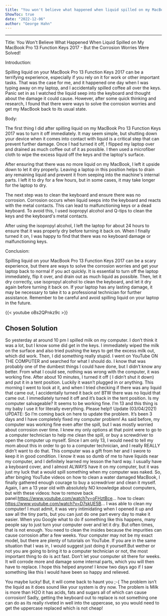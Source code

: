 ```yaml
---
title: "You won't believe what happened when liquid spilled on my MacBook Pro 13 Function Keys 2017 - but the corrosion worries were SOLVED!"
ShowToc: true 
date: "2022-12-06"
author: "George Hahn"
---
```

*****
Title: You Won't Believe What Happened When Liquid Spilled on My MacBook Pro 13 Function Keys 2017 - But the Corrosion Worries Were Solved!

Introduction:

Spilling liquid on your MacBook Pro 13 Function Keys 2017 can be a terrifying experience, especially if you rely on it for work or other important tasks. That was the case for me, and it happened one day when I was typing away on my laptop, and I accidentally spilled coffee all over the keys. Panic set in as I watched the liquid seep into the keyboard and thought about the damage it could cause. However, after some quick thinking and research, I found that there were ways to solve the corrosion worries and get my MacBook back to its usual state.

Body:

The first thing I did after spilling liquid on my MacBook Pro 13 Function Keys 2017 was to turn it off immediately. It may seem simple, but shutting down your device when it comes into contact with liquid is a critical step that can prevent further damage. Once I had turned it off, I flipped my laptop over and drained as much coffee out of it as possible. I then used a microfiber cloth to wipe the excess liquid off the keys and the laptop's surface.

After ensuring that there was no more liquid on my MacBook, I left it upside down to let it dry properly. Leaving a laptop in this position helps to drain any remaining liquid and prevent it from seeping into the machine's internal parts. I left it to dry for a few hours, but in some cases, it may take longer for the laptop to dry.

The next step was to clean the keyboard and ensure there was no corrosion. Corrosion occurs when liquid seeps into the keyboard and reacts with the metal contacts. This can lead to malfunctioning keys or a dead keyboard. To avoid this, I used isopropyl alcohol and Q-tips to clean the keys and the keyboard's metal contacts.

After using the isopropyl alcohol, I left the laptop for about 24 hours to ensure that it was properly dry before turning it back on. When I finally turned it on, I was happy to find that there was no keyboard damage or malfunctioning keys.

Conclusion:

Spilling liquid on your MacBook Pro 13 Function Keys 2017 can be a scary experience, but there are ways to solve the corrosion worries and get your laptop back to normal if you act quickly. It is essential to turn off the laptop immediately, flip it over, and drain out as much liquid as possible. Then, let it dry correctly, use isopropyl alcohol to clean the keyboard, and let it dry again before turning it back on. If your laptop has any lasting damage, it may be necessary to take it to a professional technician for further assistance. Remember to be careful and avoid spilling liquid on your laptop in the future.

{{< youtube oBs2QPnkz9c >}} 



## Chosen Solution
 So yesterday at around 10 pm I spilled milk on my computer. I don’t think it was a lot, but I know some did get in the keys. I immediately wiped the milk on the surface and also tried pushing the keys to get the excess milk out, which did work. Then, I did something really stupid. I went on YouTube ON THE COMPUTER and searched for what I should do. I know that was probably one of the dumbest things I could have done, but I didn’t know any better. From what I could see, nothing was wrong with the computer, it was working fine. After about 10 minutes, I turned it off ( I didn’t shut it down) and put it in a tent position. Luckily it wasn’t plugged in or anything. This morning I went to look at it, and when I tried checking if there was any liquid that came out, I accidentally turned it back on! BTW there was no liquid that came out. I immediately turned it off and it’s back in the tent position. Is my computer salvageable? It seems to be working fine. I’m 13 and this thing is my baby I use it for literally everything. Please help!!
Update (03/04/2021)
UPDATE: So I’m coming back on here to update the problem. It’s been 3 days and I have completely fixed my computer problem! As said before, my computer was working fine even after the spill, but I was mostly worried about corrosion over time. I knew my only options at that point were to go to a computer technician to help me clean the spill, or buy a screwdriver to open the computer up myself. Since I am only 13, I would need to tell my mom about this in order to go to a computer technician, and I really REALLY didn’t want to do that. This computer was a gift from her and I swore to keep it in  good condition. I know it was so dumb of me to have liquids near my computer, and I definitely learned my lesson the hard way. I usually have a keyboard cover, and I almost ALWAYS have it on my computer, but it was just my luck that a would spill something when my computer was naked. So, after binging YouTube videos on how to clean a water damaged MacBook, I finally gathered enough courage to buy a screwdriver and clean it myself. Again, I am a 13 year old with absolutely NO knowledge about computers, but with these videos:
how to remove back panel:https://www.youtube.com/watch?v=oFHztBce...
how to clean: https://www.youtube.com/watch?v=D7skUE5B...
I was able to clean my computer! I must admit, it was very intimidating when I opened it up and saw all the tiny parts, but you can just do one part every day to make it easier.  When you Google what to do if something like this happens, many people say to just turn your computer over and let it dry. But often times, that is not enough. You need to clean the insides because the impurities can cause corrosion after a few weeks. Your computer may not be my exact model, but there are plenty of tutorials on YouTube.  If you are in the same situation that I was in, I would suggest just doing it yourself.But wether or not you are going to bring it to a computer technician or not, the most important thing to do is act fast. Don’t let your computer sit there for weeks. It will corrode more and damage some internal parts, which you will then have to replace. I hope this helped anyone! I know two days ago if I saw something like this I would have been so happy and relieved.

 You maybe lucky! But, it will come back to haunt you ;-{
The problem isn’t the liquid as it does sound like your system is dry now. The problem is Milk is more than H2O it has acids, fats and sugars all of which can cause corrosion!
Sadly, getting the keyboard out to replace is not something one can do as its really riveted in well into the uppercase, so you would need to get the uppercase replaced which is not cheap!




